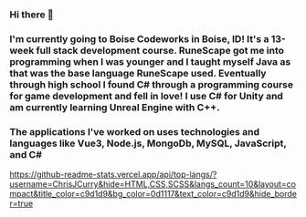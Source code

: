 ### Hi there 👋

<h3>I'm currently going to Boise Codeworks in Boise, ID! It's a 13-week full stack development course. RuneScape got me into programming when I was younger and I taught myself Java as that was the base language RuneScape used. Eventually through high school I found C# through a programming course for game development and fell in love! I use C# for Unity and am currently learning Unreal Engine  with C++. </h3>

<h3>The applications I've worked on uses technologies and languages like Vue3, Node.js, MongoDb, MySQL, JavaScript, and C#</h3>

https://github-readme-stats.vercel.app/api/top-langs/?username=ChrisJCurry&hide=HTML,CSS,SCSS&langs_count=10&layout=compact&title_color=c9d1d9&bg_color=0d1117&text_color=c9d1d9&hide_border=true
<!--
**ChrisJCurry/ChrisJCurry** is a ✨ _special_ ✨ repository because its `README.md` (this file) appears on your GitHub profile.

Here are some ideas to get you started:

- 🔭 I’m currently working on ...
- 🌱 I’m currently learning ...
- 👯 I’m looking to collaborate on ...
- 🤔 I’m looking for help with ...
- 💬 Ask me about ...
- 📫 How to reach me: ...
- 😄 Pronouns: ...
- ⚡ Fun fact: ...
-->
